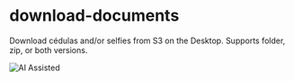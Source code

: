 # download-documents
Download cédulas and/or selfies from S3 on the Desktop. Supports folder, zip, or both versions.

![AI Assisted](https://img.shields.io/badge/Built_with-ChatGPT-8A2BE2?logo=openai&logoColor=white&style=flat-square)